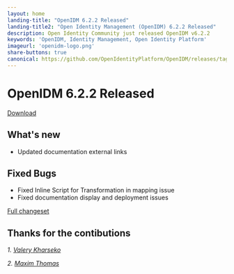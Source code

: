 ```yaml
---
layout: home
landing-title: "OpenIDM 6.2.2 Released"
landing-title2: "Open Identity Management (OpenIDM) 6.2.2 Released"
description: Open Identity Community just released OpenIDM v6.2.2
keywords: 'OpenIDM, Identity Management, Open Identity Platform'
imageurl: 'openidm-logo.png'
share-buttons: true
canonical: https://github.com/OpenIdentityPlatform/OpenIDM/releases/tag/6.2.2
---
```

# OpenIDM 6.2.2 Released

[Download](https://github.com/OpenIdentityPlatform/OpenIDM/releases/tag/6.2.2)

## What's new
* Updated documentation external links

## Fixed Bugs
* Fixed Inline Script for Transformation in mapping issue
* Fixed documentation display and deployment issues


[Full changeset](https://github.com/OpenIdentityPlatform/OpenIDM/compare/6.2.1...6.2.2)


## Thanks for the contibutions

<i id="vharseko"><i>1. <a href="https://github.com/vharseko" target="_blank">Valery Kharseko</a></i>

<i id="maximthomas"><i>2. <a href="https://github.com/maximthomas" target="_blank">Maxim Thomas</a></i>


